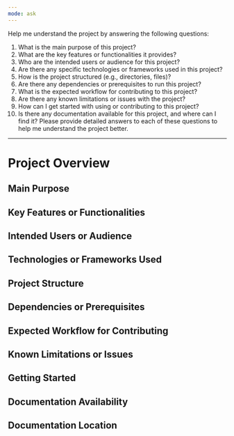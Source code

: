 ```yaml
---
mode: ask
---
```

Help me understand the project by answering the following questions:
1. What is the main purpose of this project?
2. What are the key features or functionalities it provides?
3. Who are the intended users or audience for this project?
4. Are there any specific technologies or frameworks used in this project?
5. How is the project structured (e.g., directories, files)?
6. Are there any dependencies or prerequisites to run this project?
7. What is the expected workflow for contributing to this project?
8. Are there any known limitations or issues with the project?
9. How can I get started with using or contributing to this project?
10. Is there any documentation available for this project, and where can I find it?
Please provide detailed answers to each of these questions to help me understand the project better.
---
# Project Overview
## Main Purpose
## Key Features or Functionalities
## Intended Users or Audience
## Technologies or Frameworks Used
## Project Structure
## Dependencies or Prerequisites
## Expected Workflow for Contributing
## Known Limitations or Issues
## Getting Started
## Documentation Availability
## Documentation Location   